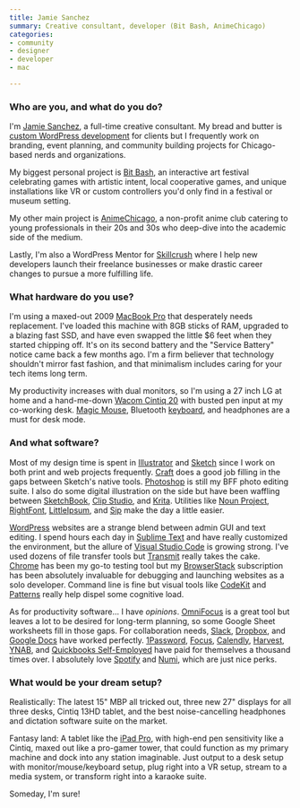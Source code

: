 ```yaml
---
title: Jamie Sanchez
summary: Creative consultant, developer (Bit Bash, AnimeChicago)
categories:
- community
- designer
- developer
- mac

---
```


### Who are you, and what do you do?

I'm [Jamie Sanchez](https://jamiesanchez.com/ "Jamie's website."), a full-time creative consultant. My bread and butter is [custom WordPress development](https://curiouser.design/ "Jamie's WordPress designer site.") for clients but I frequently work on branding, event planning, and community building projects for Chicago-based nerds and organizations.

My biggest personal project is [Bit Bash](http://bitbashchicago.com/ "A game and art festival in Chicago."), an interactive art festival celebrating games with artistic intent, local cooperative games, and unique installations like VR or custom controllers you'd only find in a festival or museum setting.

My other main project is [AnimeChicago](https://animechicago.com/ "A non-profit anime club in Chicago."), a non-profit anime club catering to young professionals in their 20s and 30s who deep-dive into the academic side of the medium.

Lastly, I'm also a WordPress Mentor for [Skillcrush](https://skillcrush.com/ "A site that helps teach people to become developers.") where I help new developers launch their freelance businesses or make drastic career changes to pursue a more fulfilling life.

### What hardware do you use?

I'm using a maxed-out 2009 [MacBook Pro][macbook-pro] that desperately needs replacement. I've loaded this machine with 8GB sticks of RAM, upgraded to a blazing fast SSD, and have even swapped the little $6 feet when they started chipping off. It's on its second battery and the "Service Battery" notice came back a few months ago. I'm a firm believer that technology shouldn't mirror fast fashion, and that minimalism includes caring for your tech items long term.

My productivity increases with dual monitors, so I'm using a 27 inch LG at home and a hand-me-down [Wacom Cintiq 20][cintiq] with busted pen input at my co-working desk. [Magic Mouse][magic-mouse], Bluetooth [keyboard][], and headphones are a must for desk mode.

### And what software?

Most of my design time is spent in [Illustrator][] and [Sketch][] since I work on both print and web projects frequently. [Craft][] does a good job filling in the gaps between Sketch's native tools. [Photoshop][] is still my BFF photo editing suite. I also do some digital illustration on the side but have been waffling between [SketchBook][sketchbook-pro], [Clip Studio][clip-studio-paint], and [Krita][]. Utilities like [Noun Project][the-noun-project], [RightFont][], [LittleIpsum][], and [Sip][] make the day a little easier.

[WordPress][] websites are a strange blend between admin GUI and text editing. I spend hours each day in [Sublime Text][sublime-text] and have really customized the environment, but the allure of [Visual Studio Code][visual-studio-code] is growing strong. I've used dozens of file transfer tools but [Transmit][] really takes the cake. [Chrome][] has been my go-to testing tool but my [BrowserStack][] subscription has been absolutely invaluable for debugging and launching websites as a solo developer. Command line is fine but visual tools like [CodeKit][] and [Patterns][] really help dispel some cognitive load.

As for productivity software... I have _opinions_. [OmniFocus][] is a great tool but leaves a lot to be desired for long-term planning, so some Google Sheet worksheets fill in those gaps. For collaboration needs, [Slack][], [Dropbox][], and [Google Docs][google-docs] have worked perfectly. [1Password][], [Focus][focus.2], [Calendly][], [Harvest][], [YNAB][], and [Quickbooks Self-Employed][quickbooks-self-employed] have paid for themselves a thousand times over. I absolutely love [Spotify][] and [Numi][], which are just nice perks.

### What would be your dream setup?

Realistically: The latest 15" MBP all tricked out, three new 27" displays for all three desks, Cintiq 13HD tablet, and the best noise-cancelling headphones and dictation software suite on the market.

Fantasy land: A tablet like the [iPad Pro][ipad-pro], with high-end pen sensitivity like a Cintiq, maxed out like a pro-gamer tower, that could function as my primary machine and dock into any station imaginable. Just output to a desk setup with monitor/mouse/keyboard setup, plug right into a VR setup, stream to a media system, or transform right into a karaoke suite.

Someday, I'm sure!

[cintiq]: https://www.wacom.com/en/us/cintiq "A computer screen you can draw on."
[ipad-pro]: https://en.wikipedia.org/wiki/IPad_Pro "An iOS tablet."
[keyboard]: https://www.apple.com/keyboard/ "The keyboard."
[macbook-pro]: https://www.apple.com/macbook-pro/ "A laptop."
[magic-mouse]: https://www.apple.com/magicmouse/ "A multi-touch mouse."
[1password]: https://1password.com "Password management software for Mac OS X."
[browserstack]: https://www.browserstack.com/ "A service for testing a site live across a multitude of browsers."
[calendly]: https://calendly.com/ "A calendar service for easily scheduling meetings."
[chrome]: https://www.google.com/intl/en/chrome/browser/ "A WebKit-based browser, where each tab runs in its own thread."
[clip-studio-paint]: http://www.clipstudio.net/en "A drawing program aimed at manga artists."
[codekit]: https://codekitapp.com/ "A web developer toolkit for Mac OS X."
[craft]: https://www.invisionapp.com/craft/ "A collection of design plugins."
[dropbox]: https://www.dropbox.com/ "Online syncing and storage."
[focus.2]: https://heyfocus.com/ "A macOS tool for blocking distracting websites."
[google-docs]: https://en.wikipedia.org/wiki/Google_Docs "A web-based office suite."
[harvest]: https://www.getharvest.com/ "A time-tracking and invoice web service."
[illustrator]: https://www.adobe.com/products/illustrator.html "A vector graphics editor."
[krita]: https://krita.org/ "An open-source image editor."
[littleipsum]: http://dustinsenos.com/littleIpsum "A text generator for macOS."
[numi]: https://numi.io/ "A calendar for macOS."
[omnifocus]: https://www.omnigroup.com/omnifocus/ "Task management software for the Mac."
[patterns]: https://krillapps.com/patterns/ "A regular expression tool for macOS."
[photoshop]: https://www.adobe.com/products/photoshop.html "A bitmap image editor."
[quickbooks-self-employed]: https://quickbooks.intuit.com/ "Business accounting software aimed at self-employed people."
[rightfont]: https://alternativeto.net/software/rightfont-for-mac/ "A font management tool."
[sip]: http://sipapp.io/ "A colour management and collection program for macOS."
[sketch]: https://www.sketchapp.com/ "A vector drawing application for Mac OS X."
[sketchbook-pro]: https://www.autodesk.com/products/sketchbook-pro/overview "A drawing/illustration tool."
[slack]: https://slack.com/ "A collaboration service."
[spotify]: https://www.spotify.com/us/ "A music streaming service."
[sublime-text]: http://www.sublimetext.com/ "A coder's text editor."
[the-noun-project]: https://thenounproject.com/ "A collection of icons representing nouns."
[transmit]: https://panic.com/transmit/ "An FTP/SFTP client for the Mac."
[visual-studio-code]: https://code.visualstudio.com/ "A development IDE."
[wordpress]: https://wordpress.com/ "Weblog publishing software."
[ynab]: https://www.youneedabudget.com/ "A service for helping people save money."
